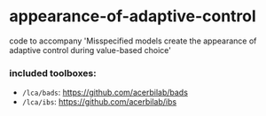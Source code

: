 # appearance-of-adaptive-control
code to accompany 'Misspecified models create the appearance of adaptive control during value-based choice'


### included toolboxes:
- `/lca/bads`: https://github.com/acerbilab/bads
- `/lca/ibs`: https://github.com/acerbilab/ibs